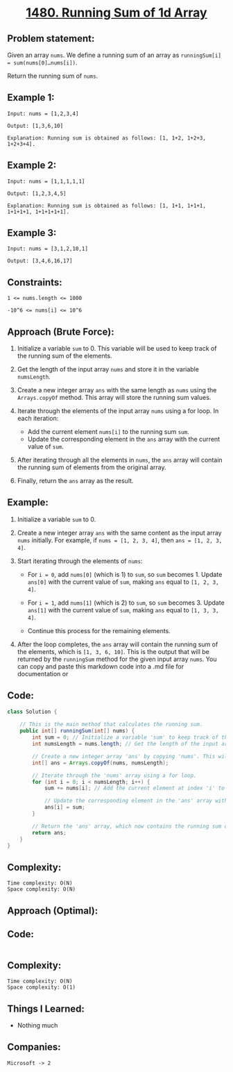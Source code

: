 <h1 align="center"><a href="https://leetcode.com/problems/running-sum-of-1d-array/" target="_blank">1480. Running Sum of 1d Array</a></h1>

## Problem statement:
Given an array `nums`. We define a running sum of an array as `runningSum[i] = sum(nums[0]…nums[i])`.

Return the running sum of `nums`.




## Example 1:

```
Input: nums = [1,2,3,4]

Output: [1,3,6,10]

Explanation: Running sum is obtained as follows: [1, 1+2, 1+2+3, 1+2+3+4].
```

## Example 2:

```
Input: nums = [1,1,1,1,1]

Output: [1,2,3,4,5]

Explanation: Running sum is obtained as follows: [1, 1+1, 1+1+1, 1+1+1+1, 1+1+1+1+1].
```


## Example 3:

```
Input: nums = [3,1,2,10,1]

Output: [3,4,6,16,17]
```


## Constraints:

```
1 <= nums.length <= 1000

-10^6 <= nums[i] <= 10^6
```





## Approach (Brute Force):

1. Initialize a variable `sum` to 0. This variable will be used to keep track of the running sum of the elements.

2. Get the length of the input array `nums` and store it in the variable `numsLength`.

3. Create a new integer array `ans` with the same length as `nums` using the `Arrays.copyOf` method. This array will store the running sum values.

4. Iterate through the elements of the input array `nums` using a for loop. In each iteration:

   - Add the current element `nums[i]` to the running sum `sum`.
   - Update the corresponding element in the `ans` array with the current value of `sum`.

5. After iterating through all the elements in `nums`, the `ans` array will contain the running sum of elements from the original array.

6. Finally, return the `ans` array as the result. 


## Example:

1. Initialize a variable `sum` to 0.

2. Create a new integer array `ans` with the same content as the input array `nums` initially. For example, if `nums = [1, 2, 3, 4]`, then `ans = [1, 2, 3, 4]`.

3. Start iterating through the elements of `nums`:

   - For `i = 0`, add `nums[0]` (which is 1) to `sum`, so `sum` becomes 1. Update `ans[0]` with the current value of `sum`, making `ans` equal to `[1, 2, 3, 4]`.

   - For `i = 1`, add `nums[1]` (which is 2) to `sum`, so `sum` becomes 3. Update `ans[1]` with the current value of `sum`, making `ans` equal to `[1, 3, 3, 4]`.

   - Continue this process for the remaining elements.

4. After the loop completes, the `ans` array will contain the running sum of the elements, which is `[1, 3, 6, 10]`. This is the output that will be returned by the `runningSum` method for the given input array `nums`.
You can copy and paste this markdown code into a .md file for documentation or 


## Code: 

```java
class Solution {
   
    // This is the main method that calculates the running sum.
    public int[] runningSum(int[] nums) {
        int sum = 0; // Initialize a variable 'sum' to keep track of the running sum.
        int numsLength = nums.length; // Get the length of the input array 'nums'.

        // Create a new integer array 'ans' by copying 'nums'. This will be used to store the running sum.
        int[] ans = Arrays.copyOf(nums, numsLength);

        // Iterate through the 'nums' array using a for loop.
        for (int i = 0; i < numsLength; i++) {
            sum += nums[i]; // Add the current element at index 'i' to the running sum.

            // Update the corresponding element in the 'ans' array with the current running sum.
            ans[i] = sum;
        }

        // Return the 'ans' array, which now contains the running sum of 'nums'.
        return ans;
    }
}
```



## Complexity:

```
Time complexity: O(N)  
Space complexity: O(N)
```






## Approach (Optimal):






## Code: 

```java

```



## Complexity:

```
Time complexity: O(N)  
Space complexity: O(1)
```







## Things I Learned:

- Nothing much
  


## Companies:

```
Microsoft -> 2
```





